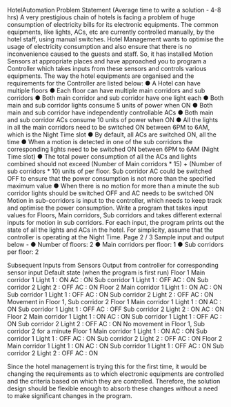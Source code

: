 HotelAutomation
Problem Statement (Average time to write a solution - 4-8 hrs)
A very prestigious chain of hotels is facing a problem of huge consumption of electricity bills for its electronic equipments.
The common equipments, like lights, ACs, etc are currently controlled manually, by the hotel staff, using manual switches. Hotel Management wants to optimise the usage of electricity consumption and also ensure that there is no inconvenience caused to the guests and staff. So, it has installed Motion Sensors at appropriate places and have approached you to program a Controller which takes inputs from these sensors and controls various equipments.
The way the hotel equipments are organised and the requirements for the Controller are listed below:
● A Hotel can have multiple floors
● Each floor can have multiple main corridors and sub corridors
● Both main corridor and sub corridor have one light each
● Both main and sub corridor lights consume 5 units of power when ON
● Both main and sub corridor have independently controllable ACs
● Both main and sub corridor ACs consume 10 units of power when ON
● All the lights in all the main corridors need to be switched ON between 6PM to 6AM, which is the Night Time slot
● By default, all ACs are switched ON, all the time
● When a motion is detected in one of the sub corridors the corresponding lights need to be switched ON between 6PM to 6AM (Night Time slot)
● The total power consumption of all the ACs and lights combined should not exceed (Number of Main corridors * 15) + (Number of sub corridors * 10) units of per floor. Sub corridor AC could be switched OFF to ensure that the power consumption is not more than the specified maximum value
● When there is no motion for more than a minute the sub corridor lights should be switched OFF and AC needs to be switched ON
Motion in sub-corridors is input to the controller, which needs to keep track and optimise the power consumption.
Write a program that takes input values for Floors, Main corridors, Sub corridors and takes different external inputs for motion in sub corridors. For each input, the program prints out the state of all the lights and ACs in the hotel. For simplicity, assume that the controller is operating at the Night Time.
Page 2 / 3
Sample input and output below -
● Number of floors: 2
● Main corridors per floor: 1
● Sub corridors per floor: 2

Subsequent Inputs from Sensors
Output from controller for corresponding sensor input
Default state (when the program is first run)
Floor 1 Main corridor 1 Light 1 : ON AC : ON Sub corridor 1 Light 1 : OFF AC : ON Sub corridor 2 Light 2 : OFF AC : ON
Floor 2 Main corridor 1 Light 1 : ON AC : ON Sub corridor 1 Light 1 : OFF AC : ON Sub corridor 2 Light 2 : OFF AC : ON
Movement in Floor 1, Sub corridor 2
Floor 1 Main corridor 1 Light 1 : ON AC : ON Sub corridor 1 Light 1 : OFF AC : OFF Sub corridor 2 Light 2 : ON AC : ON
Floor 2 Main corridor 1 Light 1 : ON AC : ON Sub corridor 1 Light 1 : OFF AC : ON Sub corridor 2 Light 2 : OFF AC : ON
No movement in Floor 1, Sub corridor 2 for a minute
Floor 1 Main corridor 1 Light 1 : ON AC : ON Sub corridor 1 Light 1 : OFF AC : ON Sub corridor 2 Light 2 : OFF AC : ON
Floor 2 Main corridor 1 Light 1 : ON AC : ON Sub corridor 1 Light 1 : OFF AC : ON Sub corridor 2 Light 2 : OFF AC : ON

Since the hotel management is trying this for the first time, it would be changing the requirements as to which electronic equipments are controlled and the criteria based on which they are controlled.
Therefore, the solution design should be flexible enough to absorb these changes without a need to make significant changes in the program.
